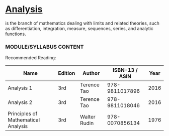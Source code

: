 # [Analysis](https://en.wikipedia.org/wiki/Mathematical_analysis)
is the branch of mathematics dealing with limits and related theories, such as differentiation, integration, measure, sequences, series, and analytic functions.

### MODULE/SYLLABUS CONTENT

Recommended Reading:

| **Name** | **Edition** | **Author** | **ISBN-13** / **ASIN** | **Year** |
|---|---|---|---|---|
|Analysis 1| 3rd | Terence Tao | 978-9811017896 | 2016 |
|Analysis 2| 3rd | Terence Tao | 978-9811018046 | 2016 |
| Principles of Mathematical Analysis  | 3rd | Walter Rudin | 978-0070856134 | 1976 |